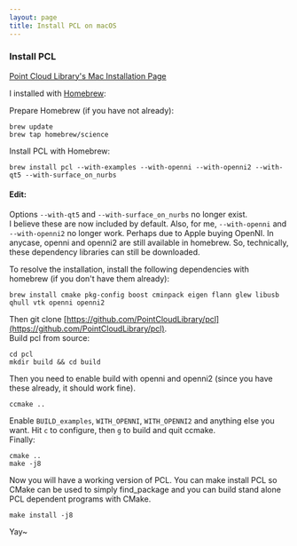 ```yaml
---
layout: page
title: Install PCL on macOS
---
```


### Install PCL ###

[Point Cloud Library's Mac Installation Page](http://pointclouds.org/downloads/macosx.html)

I installed with [Homebrew](http://www.pointclouds.org/documentation/tutorials/installing_homebrew.php):

Prepare Homebrew (if you have not already):

```
brew update
brew tap homebrew/science
```

Install PCL with Homebrew:

```
brew install pcl --with-examples --with-openni --with-openni2 --with-qt5 --with-surface_on_nurbs
```

#### Edit:  
Options `--with-qt5` and `--with-surface_on_nurbs` no longer exist.  
I believe these are now included by default. Also, for me, `--with-openni` and `--with-openni2` no longer work.
Perhaps due to Apple buying OpenNI. In anycase, openni and openni2 are still available in homebrew.
So, technically, these dependency libraries can still be downloaded.  
  
To resolve the installation, install the following dependencies with homebrew (if you don't have them already):
```
brew install cmake pkg-config boost cminpack eigen flann glew libusb qhull vtk openni openni2
```  
  
Then git clone [https://github.com/PointCloudLibrary/pcl](https://github.com/PointCloudLibrary/pcl).  
Build pcl from source:
```
cd pcl
mkdir build && cd build
```
Then you need to enable build with openni and openni2 (since you have these already, it should work fine).
```
ccmake ..
```
Enable `BUILD_examples`, `WITH_OPENNI`, `WITH_OPENNI2` and anything else you want.
Hit `c` to configure, then `g` to build and quit ccmake.  
Finally:
```
cmake ..
make -j8
```
  
Now you will have a working version of PCL. You can make install PCL so CMake can be used to simply find_package
and you can build stand alone PCL dependent programs with CMake.

```
make install -j8
```

Yay~
